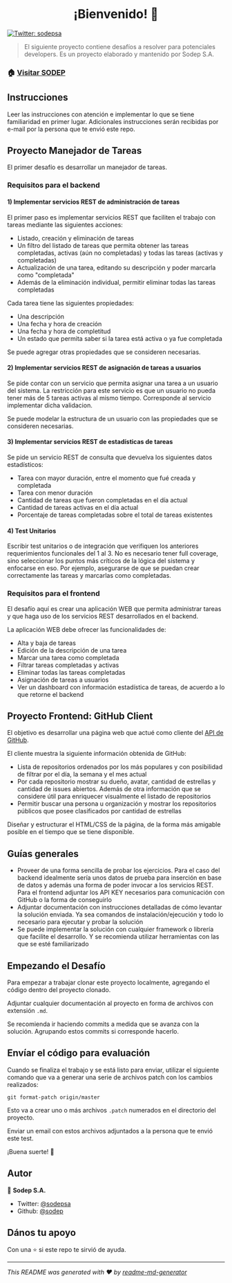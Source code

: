 <h1 align="center">¡Bienvenido! 👋</h1>
<p>
  <a href="https://twitter.com/sodepsa">
    <img alt="Twitter: sodepsa" src="https://img.shields.io/twitter/follow/sodepsa.svg?style=social" target="_blank" />
  </a>
</p>

> El siguiente proyecto contiene desafíos a resolver para potenciales developers. Es un proyecto elaborado y mantenido por Sodep S.A.

### 🏠 [Visitar SODEP](http://sodep.com.py)

## Instrucciones

Leer las instrucciones con atención e implementar lo que se tiene familiaridad en primer lugar. Adicionales instrucciones serán recibidas por e-mail por la persona que te envió este repo.

## Proyecto Manejador de Tareas

El primer desafío es desarrollar un manejador de tareas.

### Requisitos para el backend

#### 1) Implementar servicios REST de administración de tareas

El primer paso es implementar servicios REST que faciliten el trabajo con tareas mediante las siguientes acciones:

* Listado, creación y eliminación de tareas
* Un filtro del listado de tareas que permita obtener las tareas completadas, activas (aún no completadas) y todas las tareas (activas y completadas)
* Actualización de una tarea, editando su descripción y poder marcarla como "completada"
* Además de la eliminación individual, permitir eliminar todas las tareas completadas

Cada tarea tiene las siguientes propiedades:
* Una descripción
* Una fecha y hora de creación
* Una fecha y hora de completitud
* Un estado que permita saber si la tarea está activa o ya fue completada

Se puede agregar otras propiedades que se consideren necesarias.

#### 2) Implementar servicios REST de asignación de tareas a usuarios

Se pide contar con un servicio que permita asignar una tarea a un usuario del sistema. La restricción para este servicio es que un usuario no pueda tener más de 5 tareas activas al mismo tiempo. Corresponde al servicio implementar dicha validacion.

Se puede modelar la estructura de un usuario con las propiedades que se consideren necesarias.

#### 3) Implementar servicios REST de estadísticas de tareas

Se pide un servicio REST de consulta que devuelva los siguientes datos estadísticos:

* Tarea con mayor duración, entre el momento que fué creada y completada
* Tarea con menor duración
* Cantidad de tareas que fueron completadas en el día actual
* Cantidad de tareas activas en el día actual
* Porcentaje de tareas completadas sobre el total de tareas existentes

#### 4) Test Unitarios

Escribir test unitarios o de integración que verifiquen los anteriores requerimientos funcionales del 1 al 3. No es necesario tener full coverage, sino seleccionar los puntos más críticos de la lógica del sistema y enfocarse en eso. Por ejemplo, asegurarse de que se puedan crear correctamente las tareas y marcarlas como completadas.

### Requisitos para el frontend

El desafío aquí es crear una aplicación WEB que permita administrar tareas y que haga uso de los servicios REST desarrollados en el backend.

La aplicación WEB debe ofrecer las funcionalidades de:
* Alta y baja de tareas
* Edición de la descripción de una tarea
* Marcar una tarea como completada
* Filtrar tareas completadas y activas
* Eliminar todas las tareas completadas
* Asignación de tareas a usuarios
* Ver un dashboard con información estadística de tareas, de acuerdo a lo que retorne el backend

## Proyecto Frontend: GitHub Client

El objetivo es desarrollar una página web que actué como cliente del [API de GitHub](https://developer.github.com/v3/).

El cliente muestra la siguiente información obtenida de GitHub:

* Lista de repositorios ordenados por los más populares y con posibilidad de filtrar por el día, la semana y el mes actual
* Por cada repositorio mostrar su dueño, avatar, cantidad de estrellas y cantidad de issues abiertos. Además de otra información que se considere útil para enriquecer visualmente el listado de repositorios
* Permitir buscar una persona u organización y mostrar los repositorios públicos que posee clasificados por cantidad de estrellas

Diseñar y estructurar el HTML/CSS de la página, de la forma más amigable posible en el tiempo que se tiene disponible.

## Guías generales

* Proveer de una forma sencilla de probar los ejercicios. Para el caso del backend idealmente sería unos datos de prueba para inserción en base de datos y además una forma de poder invocar a los servicios REST. Para el frontend adjuntar los API KEY necesarios para comunicación con GitHub o la forma de conseguirlo 
* Adjuntar documentación con instrucciones detalladas de cómo levantar la solución enviada. Ya sea comandos de instalación/ejecución y todo lo necesario para ejecutar y probar la solución
* Se puede implementar la solución con cualquier framework o librería que facilite el desarrollo. Y se recomienda utilizar herramientas con las que se esté familiarizado

## Empezando el Desafío

Para empezar a trabajar clonar este proyecto localmente, agregando el código dentro del proyecto clonado. 

Adjuntar cualquier documentación al proyecto en forma de archivos con extensión `.md`.

Se recomienda ir haciendo commits a medida que se avanza con la solución. Agrupando estos commits si corresponde hacerlo.

## Envíar el código para evaluación

Cuando se finaliza el trabajo y se está listo para enviar, utilizar el siguiente comando que va a generar una serie de archivos patch con los cambios realizados:

    git format-patch origin/master

Esto va a crear uno o más archivos `.patch` numerados en el directorio del proyecto.

Enviar un email con estos archivos adjuntados a la persona que te envió este test.

¡Buena suerte! 🎉

## Autor

👤 **Sodep S.A.**

* Twitter: [@sodepsa](https://twitter.com/sodepsa)
* Github: [@sodep](https://github.com/sodep)

## Dános tu apoyo

Con una ⭐️ si este repo te sirvió de ayuda.

***
_This README was generated with ❤️ by [readme-md-generator](https://github.com/kefranabg/readme-md-generator)_